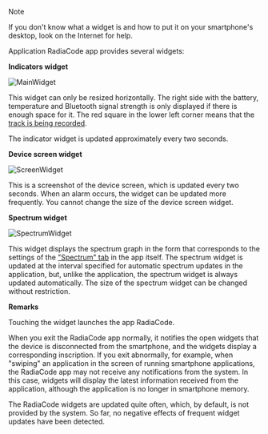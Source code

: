 >[!note]
>If you don't know what a widget is and how to put it on your smartphone's desktop, look on the Internet for help.

Application RadiaCode app provides several widgets:

**Indicators widget**

![MainWidget](Images/mainwidget.png)

This widget can only be resized horizontally. The right side with the battery, temperature and Bluetooth signal strength is only displayed if there is enough space for it. The red square in the lower left corner means that the [track is being recorded](map.htm).

The indicator widget is updated approximately every two seconds.

**Device screen widget**

![ScreenWidget](Images/screenwidget.png)

This is a screenshot of the device screen, which is updated every two seconds. When an alarm occurs, the widget can be updated more frequently. You cannot change the size of the device screen widget.

**Spectrum widget**

![SpectrumWidget](Images/spectrumwidget.png)

This widget displays the spectrum graph in the form that corresponds to the settings of the ["Spectrum" tab](spectrum.htm) in the app itself. The spectrum widget is updated at the interval specified for automatic spectrum updates in the application, but, unlike the application, the spectrum widget is always updated automatically. The size of the spectrum widget can be changed without restriction.

**Remarks**

Touching the widget launches the app RadiaCode.

When you exit the RadiaCode app normally, it notifies the open widgets that the device is disconnected from the smartphone, and the widgets display a corresponding inscription. If you exit abnormally, for example, when "swiping" an application in the screen of running smartphone applications, the RadiaCode app may not receive any notifications from the system. In this case, widgets will display the latest information received from the application, although the application is no longer in smartphone memory.

The RadiaCode widgets are updated quite often, which, by default, is not provided by the system. So far, no negative effects of frequent widget updates have been detected.




